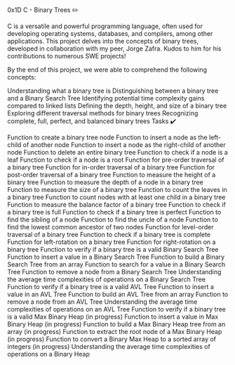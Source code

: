 0x1D C - Binary Trees ✏️

C is a versatile and powerful programming language, often used for developing operating systems, databases, and compilers, among other applications. This project delves into the concepts of binary trees, developed in collaboration with my peer, Jorge Zafra. Kudos to him for his contributions to numerous SWE projects!

By the end of this project, we were able to comprehend the following concepts:

Understanding what a binary tree is
Distinguishing between a binary tree and a Binary Search Tree
Identifying potential time complexity gains compared to linked lists
Defining the depth, height, and size of a binary tree
Exploring different traversal methods for binary trees
Recognizing complete, full, perfect, and balanced binary trees
Tasks ✔️

Function to create a binary tree node
Function to insert a node as the left-child of another node
Function to insert a node as the right-child of another node
Function to delete an entire binary tree
Function to check if a node is a leaf
Function to check if a node is a root
Function for pre-order traversal of a binary tree
Function for in-order traversal of a binary tree
Function for post-order traversal of a binary tree
Function to measure the height of a binary tree
Function to measure the depth of a node in a binary tree
Function to measure the size of a binary tree
Function to count the leaves in a binary tree
Function to count nodes with at least one child in a binary tree
Function to measure the balance factor of a binary tree
Function to check if a binary tree is full
Function to check if a binary tree is perfect
Function to find the sibling of a node
Function to find the uncle of a node
Function to find the lowest common ancestor of two nodes
Function for level-order traversal of a binary tree
Function to check if a binary tree is complete
Function for left-rotation on a binary tree
Function for right-rotation on a binary tree
Function to verify if a binary tree is a valid Binary Search Tree
Function to insert a value in a Binary Search Tree
Function to build a Binary Search Tree from an array
Function to search for a value in a Binary Search Tree
Function to remove a node from a Binary Search Tree
Understanding the average time complexities of operations on a Binary Search Tree
Function to verify if a binary tree is a valid AVL Tree
Function to insert a value in an AVL Tree
Function to build an AVL Tree from an array
Function to remove a node from an AVL Tree
Understanding the average time complexities of operations on an AVL Tree
Function to verify if a binary tree is a valid Max Binary Heap (in progress)
Function to insert a value in Max Binary Heap (in progress)
Function to build a Max Binary Heap tree from an array (in progress)
Function to extract the root node of a Max Binary Heap (in progress)
Function to convert a Binary Max Heap to a sorted array of integers (in progress)
Understanding the average time complexities of operations on a Binary Heap
